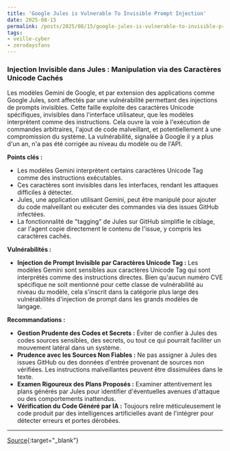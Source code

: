 ```yaml
---
title: 'Google Jules is Vulnerable To Invisible Prompt Injection'
date: 2025-08-15
permalink: /posts/2025/08/15/google-jules-is-vulnerable-to-invisible-prompt-injection/
tags:
- veille-cyber
- zerodaysfans
---
```

### Injection Invisible dans Jules : Manipulation via des Caractères Unicode Cachés

Les modèles Gemini de Google, et par extension des applications comme Google Jules, sont affectés par une vulnérabilité permettant des injections de prompts invisibles. Cette faille exploite des caractères Unicode spécifiques, invisibles dans l'interface utilisateur, que les modèles interprètent comme des instructions. Cela ouvre la voie à l'exécution de commandes arbitraires, l'ajout de code malveillant, et potentiellement à une compromission du système. La vulnérabilité, signalée à Google il y a plus d'un an, n'a pas été corrigée au niveau du modèle ou de l'API.

**Points clés :**

*   Les modèles Gemini interprètent certains caractères Unicode Tag comme des instructions exécutables.
*   Ces caractères sont invisibles dans les interfaces, rendant les attaques difficiles à détecter.
*   Jules, une application utilisant Gemini, peut être manipulé pour ajouter du code malveillant ou exécuter des commandes via des issues GitHub infectées.
*   La fonctionnalité de "tagging" de Jules sur GitHub simplifie le ciblage, car l'agent copie directement le contenu de l'issue, y compris les caractères cachés.

**Vulnérabilités :**

*   **Injection de Prompt Invisible par Caractères Unicode Tag :** Les modèles Gemini sont sensibles aux caractères Unicode Tag qui sont interprétés comme des instructions directes. Bien qu'aucun numéro CVE spécifique ne soit mentionné pour cette classe de vulnérabilité au niveau du modèle, cela s'inscrit dans la catégorie plus large des vulnérabilités d'injection de prompt dans les grands modèles de langage.

**Recommandations :**

*   **Gestion Prudente des Codes et Secrets :** Éviter de confier à Jules des codes sources sensibles, des secrets, ou tout ce qui pourrait faciliter un mouvement latéral dans un système.
*   **Prudence avec les Sources Non Fiables :** Ne pas assigner à Jules des issues GitHub ou des données d'entrée provenant de sources non vérifiées. Les instructions malveillantes peuvent être dissimulées dans le texte.
*   **Examen Rigoureux des Plans Proposés :** Examiner attentivement les plans générés par Jules pour identifier d'éventuelles avenues d'attaque ou des comportements inattendus.
*   **Vérification du Code Généré par IA :** Toujours relire méticuleusement le code produit par des intelligences artificielles avant de l'intégrer pour détecter erreurs et portes dérobées.

---
[Source](https://embracethered.com/blog/posts/2025/google-jules-invisible-prompt-injection/){:target="_blank"}
